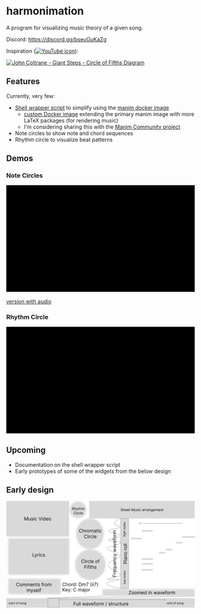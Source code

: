 # harmonimation

A program for visualizing music theory of a given song.

Discord: <https://discord.gg/bseuGuKaZg>

Inspiration ([<img src="https://www.gstatic.com/youtube/img/branding/youtubelogo/svg/youtubelogo.svg" alt="YouTube icon" width="60"/>](https://www.youtube.com/watch?v=1lkJTSdGLG8)):

[![John Coltrane - Giant Steps - Circle of Fifths Diagram](https://img.youtube.com/vi/1lkJTSdGLG8/0.jpg)](https://www.youtube.com/watch?v=1lkJTSdGLG8)

## Features

Currently, very few:

-   [Shell wrapper script](https://github.com/PikaBlue107/harmonimation/blob/main/manim_wrapper/manim)
    to simplify using the [manim docker image](https://docs.manim.community/en/stable/installation/docker.html)
    -   [custom Docker image](https://hub.docker.com/repository/docker/pikablue107/manim-music/general)
        extending the primary manim image with more LaTeX packages (for rendering music)
    -   I'm considering sharing this with the
        [Manim Community project](https://github.com/ManimCommunity/manim)
-   Note circles to show note and chord sequences
-   Rhythm circle to visualize beat patterns

## Demos

### Note Circles

![note circles render](<resources/note_circles - bo en.gif>)

[version with audio](https://youtu.be/G2AJBk6h4Jg)

### Rhythm Circle

![rhythm circle render](resources/rhythm_circle.gif)

## Upcoming

-   Documentation on the shell wrapper script
-   Early prototypes of some of the widgets from the below design

## Early design

![early design](resources/harmonimation-design-early_sketch.png)

